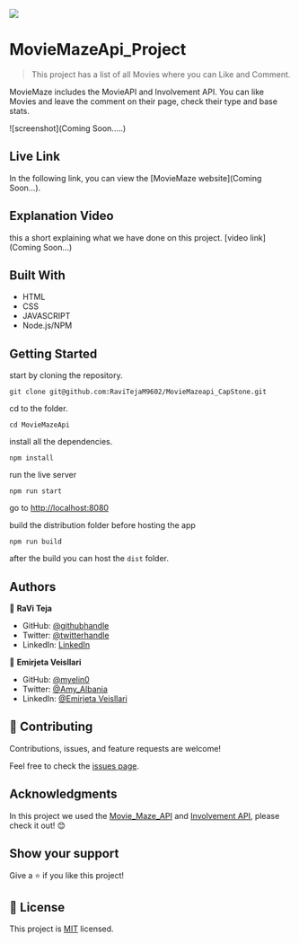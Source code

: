 ![](https://img.shields.io/badge/Microverse-blueviolet)

# MovieMazeApi_Project

> This project has a list of all Movies where you can Like and Comment.

MovieMaze includes the MovieAPI and Involvement API. You can like Movies and leave the comment on their page, check their type and base stats.

![screenshot](Coming Soon.....)

## Live Link

In the following link, you can view the [MovieMaze website](Coming Soon...).

## Explanation Video

this a short explaining what we have done on this project.
[video link](Coming Soon...)

## Built With

- HTML
- CSS
- JAVASCRIPT
- Node.js/NPM

## Getting Started

start by cloning the repository.

`git clone git@github.com:RaviTejaM9602/MovieMazeapi_CapStone.git`

cd to the folder.

`cd MovieMazeApi`

install all the dependencies.

`npm install`

run the live server

`npm run start`

go to [http://localhost:8080](http://localhost:8080)

build the distribution folder before hosting the app

`npm run build`

after the build you can host the `dist` folder.

## Authors

👤 **RaVi Teja**

- GitHub: [@githubhandle](https://github.com/RaviTejaM9602/Pokeapi_CapStone)
- Twitter: [@twitterhandle](https://twitter.com/RaviTejaMekala1)
- LinkedIn: [LinkedIn](https://www.linkedin.com/in/ravi-teja-8499a31b9/)

👤 **Emirjeta Veisllari**

- GitHub: [@myelin0](https://github.com/myelin0)
- Twitter: [@Amy_Albania](https://twitter.com/Amy_albania)
- LinkedIn: [@Emirjeta Veisllari](https://www.linkedin.com/in/emirjeta-veisllari/)

## 🤝 Contributing

Contributions, issues, and feature requests are welcome!

Feel free to check the [issues page](../../issues/).

## Acknowledgments

In this project we used the [Movie_Maze_API](https://api.tvmaze.com/shows) and [Involvement API](https://us-central1-involvement-api.cloudfunctions.net/capstoneApi/apps/qdmdFHstOSTgqs8wmesu/comments), please check it out! 😊

## Show your support

Give a ⭐️ if you like this project!

## 📝 License

This project is [MIT](./MIT.md) licensed.

